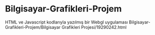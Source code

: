 # Bilgisayar-Grafikleri-Projem
HTML ve Javascript kodlarıyla yazılmış bir Webgl uygulaması
Bilgisayar-Grafikleri-Projem/Bilgisayar Grafikleri Projesi/19290242.html
